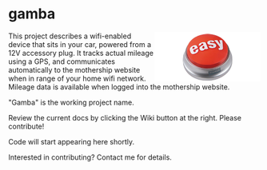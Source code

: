 gamba
=====

<img src="https://github.com/spthorn/gamba/blob/master/wiki/easy_button.png" height="100" align="right">

This project describes a wifi-enabled device that sits in your car, powered from a 12V accessory plug. It tracks actual mileage using a GPS, and communicates automatically to the mothership website when in range of your home wifi network. Mileage data is available when logged into the mothership website.

"Gamba" is the working project  name.

Review the current docs by clicking the Wiki button at the right. Please contribute!

Code will start appearing here shortly.

Interested in contributing? Contact me for details.

